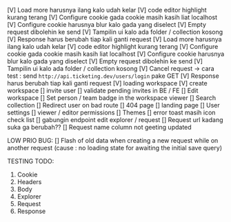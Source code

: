 [V] Load more harusnya ilang kalo udah kelar
[V] code editor highlight kurang terang
[V] Configure cookie gada cookie masih kasih liat localhost
[V] Configure cookie harusnya blur kalo gada yang diselect
[V] Empty request dibolehin ke send
[V] Tampilin ui kalo ada folder / collection kosong
[V] Response harus berubah tiap kali ganti request
[V] Load more harusnya ilang kalo udah kelar
[V] code editor highlight kurang terang
[V] Configure cookie gada cookie masih kasih liat localhost
[V] Configure cookie harusnya blur kalo gada yang diselect
[V] Empty request dibolehin ke send
[V] Tampilin ui kalo ada folder / collection kosong
[V] Cancel request -> cara test : send `http://api.ticketing.dev/users/login` pake GET
[V] Response harus berubah tiap kali ganti request
[V] loading workspace
[V] create workspace
[] invite user
[] validate pending invites in BE / FE
[] Edit workspace
[] Set person / team badge in the workspace viewer
[] Search collection
[] Redirect user on bad route
[] 404 page
[] landing page
[] User settings
[] viewer / editor permissions
[] Themes
[] error toast masih icon check list
[] gabungin endpoint edit explorer / request
[] Request url kadang suka ga berubah?? <INI GBS DI REPRODUCE>
[] Request name column not geeting updated


LOW PRIO BUG:
[] Flash of old data when creating a new request while on another request (cause : no loading state for awaiting the initial save query)


TESTING TODO:
1. Cookie
2. Headers
3. Body
4. Explorer
5. Request
6. Response
